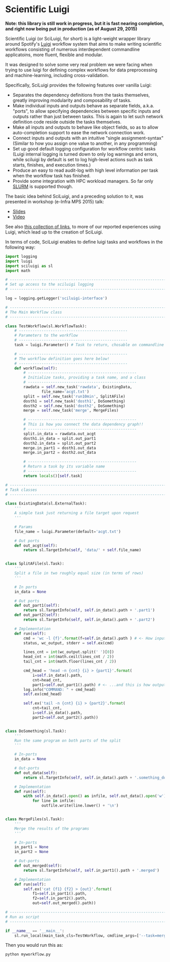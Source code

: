 Scientific Luigi
================

**Note: this library is still work in progress, but it is fast nearing completion, and right now being put in production (as of August 29, 2015)**

Scientific Luigi (or SciLuigi, for short) is a light-weight wrapper library around Spotify's [Luigi](http://github.com/spotify/luigi)
workflow system that aims to make writing scientific workflows consisting of
numerous interdependent commandline applicatoins, more fluent, flexible and
modular.

It was designed to solve some very real problem we were facing when trying
to use luigi for defining complex workflows for data preprocessing and
machine-learning, including cross-validation.

Specifically, SciLuigi provides the following features over vanilla Luigi:

- Separates the dependency definitions from the tasks themselves,
  greatly improving modularity and composability of tasks.
- Make individual inputs and outputs behave as separate fields, a.k.a.
  "ports", to allow specifying dependencies between specific inputs
  and outputs rather than just between tasks. This is again to let such
  network definition code reside outside the tasks themselves.
- Make all inputs and outputs to behave like object fields, so as to
  allow auto-completion support to ease the network connection work.
- Connect inputs and outputs with an intuitive "single assignment-syntax"
  (Similar to how you assign one value to another, in any programming)
- Set up good default logging configuration for workflow centric tasks
  (Luigi internal logging is turned down to only log warnings and errors,
  while sciluigi by default is set to log high-level actions such as
  task starts, finishes, and execution times.)
- Produce an easy to read audit-log with high level information per task
  when the workflow task has finished.
- Provide some integration with HPC workload managers. So far only [SLURM](http://slurm.schedmd.com/)
  is supported though.

The basic idea behind SciLuigi, and a preceding solution to it, was
presented in workshop (e-Infra MPS 2015) talk:
- [Slides](http://www.slideshare.net/SamuelLampa/building-workflows-with-spotifys-luigi)
- [Video](https://www.youtube.com/watch?v=f26PqSXZdWM)

See also [this collection of links](http://bionics.it/posts/our-experiences-using-spotifys-luigi-for-bioinformatics-workflows), to more of our reported experiences
using Luigi, which lead up to the creation of SciLuigi.

In terms of code, SciLuigi enables to define luigi tasks and workflows
in the following way:

```python
import logging
import luigi
import sciluigi as sl
import math

# ------------------------------------------------------------------------
# Set up access to the sciluigi logging
# ------------------------------------------------------------------------

log = logging.getLogger('sciluigi-interface')

# ------------------------------------------------------------------------
# The Main Workflow class
# ------------------------------------------------------------------------

class TestWorkflow(sl.WorkflowTask):
    # ------------------------------------------------
    # Parameters to the workflow
    # ------------------------------------------------
    task = luigi.Parameter() # Task to return, chosable on commandline

    # ------------------------------------------------
    # The workflow definition goes here below!
    # ------------------------------------------------
    def workflow(self):
        # ------------------------------------------------
        # Initialize tasks, providing a task name, and a class
        # ------------------------------------------------
        rawdata = self.new_task('rawdata', ExistingData,
                file_name='acgt.txt')
        split = self.new_task('run10min', SplitAFile)
        dosth1 = self.new_task('dosth1', DoSomething)
        dosth2 = self.new_task('dosth2', DoSomething)
        merge = self.new_task('merge', MergeFiles)

        # ------------------------------------------------
        # This is how you connect the data dependency graph!!
        # ------------------------------------------------
        split.in_data = rawdata.out_acgt
        dosth1.in_data = split.out_part1
        dosth2.in_data = split.out_part2
        merge.in_part1 = dosth1.out_data
        merge.in_part2 = dosth2.out_data

        # ------------------------------------------------
        # Return a task by its variable name
        # ------------------------------------------------
        return locals()[self.task]

# ------------------------------------------------------------------------
# Task classes
# ------------------------------------------------------------------------

class ExistingData(sl.ExternalTask):
    '''
    A simple task just returning a file target upon request
    '''

    # Params
    file_name = luigi.Parameter(default='acgt.txt')

    # Out ports
    def out_acgt(self):
        return sl.TargetInfo(self, 'data/' + self.file_name)


class SplitAFile(sl.Task):
    '''
    Split a file in two roughly equal size (in terms of rows)
    '''

    # In ports
    in_data = None

    # Out ports
    def out_part1(self):
        return sl.TargetInfo(self, self.in_data().path + '.part1')
    def out_part2(self):
        return sl.TargetInfo(self, self.in_data().path + '.part2')

    # Implementation
    def run(self):
        cmd = 'wc -l {f}'.format(f=self.in_data().path ) # <- How inputs are accessed!
        status, wc_output, stderr = self.ex(cmd)

        lines_cnt = int(wc_output.split(' ')[0])
        head_cnt = int(math.ceil(lines_cnt / 2))
        tail_cnt = int(math.floor(lines_cnt / 2))

        cmd_head = 'head -n {cnt} {i} > {part1}'.format(
            i=self.in_data().path,
            cnt=head_cnt,
            part1=self.out_part1().path) # <- ...and this is how outputs are accessed!
        log.info("COMMAND: " + cmd_head)
        self.ex(cmd_head)

        self.ex('tail -n {cnt} {i} > {part2}'.format(
            cnt=tail_cnt,
            i=self.in_data().path,
            part2=self.out_part2().path))


class DoSomething(sl.Task):
    '''
    Run the same program on both parts of the split
    '''

    # In-ports
    in_data = None

    # Out-ports
    def out_data(self):
        return sl.TargetInfo(self, self.in_data().path + '.something_done')

    # Implementation
    def run(self):
        with self.in_data().open() as infile, self.out_data().open('w') as outfile:
            for line in infile:
                outfile.write(line.lower() + '\n')


class MergeFiles(sl.Task):
    '''
    Merge the results of the programs
    '''

    # In-ports
    in_part1 = None
    in_part2 = None

    # Out-ports
    def out_merged(self):
        return sl.TargetInfo(self, self.in_part1().path + '.merged')

    # Implementation
    def run(self):
        self.ex('cat {f1} {f2} > {out}'.format(
            f1=self.in_part1().path,
            f2=self.in_part2().path,
            out=self.out_merged().path))

# ------------------------------------------------------------------------
# Run as script
# ------------------------------------------------------------------------

if __name__ == '__main__':
    sl.run_local(main_task_cls=TestWorkflow, cmdline_args=['--task=merge'])
```

Then you would run this as:

```bash
python myworkflow.py
```
